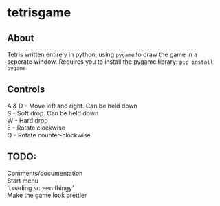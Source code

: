 # tetrisgame
## About
Tetris written entirely in python, using `pygame` to draw the game in a seperate window. Requires you to install the pygame library: `pip install pygame`
## Controls
A & D - Move left and right. Can be held down\
S - Soft drop. Can be held down\
W - Hard drop\
E - Rotate clockwise\
Q - Rotate counter-clockwise

## TODO:
Comments/documentation \
Start menu \
'Loading screen thingy' \
Make the game look prettier